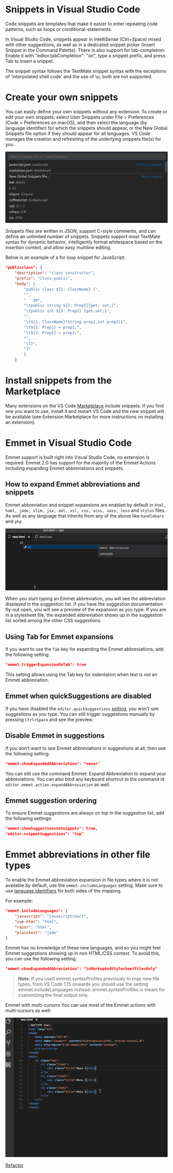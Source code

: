 # Snippets in Visual Studio Code

Code snippets are templates that make it easier to enter repeating code patterns, such as loops or conditional-statements.

In Visual Studio Code, snippets appear in IntelliSense (Ctrl+Space) mixed with other suggestions, as well as in a dedicated snippet picker (Insert Snippet in the Command Palette). There is also support for tab-completion: Enable it with "editor.tabCompletion": "on", type a snippet prefix, and press Tab to insert a snippet.

The snippet syntax follows the TextMate snippet syntax with the exceptions of 'interpolated shell code' and the use of \u; both are not supported.

# Create your own snippets

You can easily define your own snippets without any extension. To create or edit your own snippets, select User Snippets under File > Preferences (Code > Preferences on macOS), and then select the language (by language identifier) for which the snippets should appear, or the New Global Snippets file option if they should appear for all languages. VS Code manages the creation and refreshing of the underlying snippets file(s) for you.

<img src="./Images/snippet-dropdown.png" alt="vscode-icons" width=""/>


Snippets files are written in JSON, support C-style comments, and can define an unlimited number of snippets. Snippets support most TextMate syntax for dynamic behavior, intelligently format whitespace based on the insertion context, and allow easy multiline editing.

Below is an example of a for loop snippet for JavaScript:

```json
"publicclass": {
	"description": "class constructor",
	"prefix": "class-public",
	"body": [
		"public class ${1: ClassName} {",
		"",
		"   $0",
		"\tpublic string ${2: Prop1}{get; set;}",
		"\tpublic int ${3: Prop2} {get;set;}",
		"",
		"\t${1: ClassName}(string prop1,int prop2){",
		"\t${2: Prop1} = prop1;",
		"\t${3: Prop2} = prop2;",
		"",
		"\t}",
		"}"
		]
	}

```

# Install snippets from the Marketplace

Many extensions on the VS Code [Marketplace](https://marketplace.visualstudio.com/search?term=snippets&target=VSCode&category=All%20categories&sortBy=Relevance) include snippets. If you find one you want to use, install it and restart VS Code and the new snippet will be available (see Extension Marketplace for more instructions on installing an extension).

# Emmet in Visual Studio Code

Emmet support is built right into Visual Studio Code, no extension is required. Emmet 2.0 has support for the majority of the Emmet Actions including expanding Emmet abbreviations and snippets.

## How to expand Emmet abbreviations and snippets

Emmet abbreviation and snippet expansions are enabled by default in `html, haml, jade, slim, jsx, xml, xsl, css, scss, sass, less` and `stylus` files. As well as any language that inherits from any of the above like `handlebars` and `php`.

<img src="./Images/emmet.gif" alt="vscode-icons" width=""/>

When you start typing an Emmet abbreviation, you will see the abbreviation displayed in the suggestion list. If you have the suggestion documentation fly-out open, you will see a preview of the expansion as you type. If you are in a stylesheet file, the expanded abbreviation shows up in the suggestion list sorted among the other CSS suggestions.

## Using Tab for Emmet expansions

If you want to use the `Tab` key for expanding the Emmet abbreviations, add the following setting:

```json
"emmet.triggerExpansionOnTab": true
```

This setting allows using the Tab key for indentation when text is not an Emmet abbreviation.

## Emmet when quickSuggestions are disabled

If you have disabled the `editor.quickSuggestions` [setting](https://code.visualstudio.com/docs/getstarted/settings), you won't see suggestions as you type. You can still trigger suggestions manually by pressing `Ctrl+Space` and see the preview.

## Disable Emmet in suggestions

If you don't want to see Emmet abbreviations in suggestions at all, then use the following setting:

```json
"emmet.showExpandedAbbreviation": "never"
```

You can still use the command Emmet: Expand Abbreviation to expand your abbreviations. You can also bind any keyboard shortcut to the command id `editor.emmet.action.expandAbbreviation` as well.

## Emmet suggestion ordering

To ensure Emmet suggestions are always on top in the suggestion list, add the following settings:

```json
"emmet.showSuggestionsAsSnippets": true,
"editor.snippetSuggestions": "top"
```

# Emmet abbreviations in other file types

To enable the Emmet abbreviation expansion in file types where it is not available by default, use the `emmet.includeLanguages` setting. Make sure to use [language identifiers](https://code.visualstudio.com/docs/languages/identifiers) for both sides of the mapping.

For example:

```json
"emmet.includeLanguages": {
    "javascript": "javascriptreact",
    "vue-html": "html",
    "razor": "html",
    "plaintext": "jade"
}
```

Emmet has no knowledge of these new languages, and so you might feel Emmet suggestions showing up in non HTML/CSS context. To avoid this, you can use the following setting.

```json
"emmet.showExpandedAbbreviation": "inMarkupAndStylesheetFilesOnly"
```

>**Note**: If you used emmet.syntaxProfiles previously to map new file types, from VS Code 1.15 onwards you should use the setting emmet.includeLanguages instead. emmet.syntaxProfiles is meant for customizing the final output only.

Emmet with multi-cursors
You can use most of the Emmet actions with multi-cursors as well:

<img src="./Images/emmet-multi-cursor.gif" alt="vscode-icons" width=""/>


[Refactor](https://github.com/Onemanwolf/visual-studio-2019/blob/master/VisualStudioCode2019_Getting_Started/docs/VisualStudioCode_Create_Dotnet_Refactor.md)